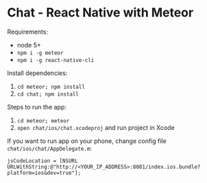 Chat - React Native with Meteor
===============================

Requirements:

- node 5+
- `npm i -g meteor`
- `npm i -g react-native-cli`

Install dependencies:

1. `cd meteor; npm install`
2. `cd chat; npm install`


Steps to run the app:
1. `cd meteor; meteor`
2. `open chat/ios/chat.xcodeproj` and run project in Xcode

If you want to run app on your phone, change config file `chat/ios/chat/AppDelegate.m`:

    jsCodeLocation = [NSURL URLWithString:@"http://<YOUR_IP_ADDRESS>:8081/index.ios.bundle?platform=ios&dev=true"];